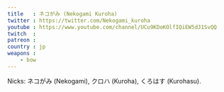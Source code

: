 ```yaml
---
title   : ネコがみ (Nekogami Kuroha)
twitter : https://twitter.com/Nekogami_kuroha
youtube : https://www.youtube.com/channel/UCu9KDoKOlfIQiEW5dJ1SvQQ
twitch  :
patreon :
country : jp
weapons :
    - bow
---
```


Nicks: ネコがみ (Nekogami), クロハ (Kuroha), くろはす (Kurohasu).
